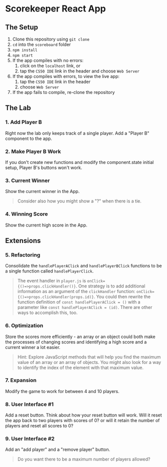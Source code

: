 # Scorekeeper React App

## The Setup

1. Clone this repository using `git clone`
2. `cd` into the `scoreboard` folder
3. `npm install`
4. `npm start`
5. If the app compiles with no errors:
    1. click on the `localhost` link, or
    2. tap the `CS50 IDE` link in the header and choose `Web Server`
6. If the app compiles with errors, to view the live app:
    1. tap the `CS50 IDE` link in the header
    2. choose `Web Server`
7. If the app fails to compile, re-clone the repository

## The Lab

### 1. Add Player B  
Right now the lab only keeps track of a single player. Add a "Player B" component to the app.

### 2. Make Player B Work
If you don't create new functions and modify the component.state initial setup, Player B's buttons won't work.

### 3. Current Winner
Show the current winner in the App.
> Consider also how you might show a "?" when there is a tie.

### 4. Winning Score
Show the current high score in the App.

## Extensions

### 5. Refactoring
Consolidate the `handlePlayerAClick` and `handlePlayerBClick` functions to be a single function called `handlePlayerClick`.
> The event handler in `player.js` is `onClick={()=>props.clickHandler()}`. One strategy is to add additional information as an argument of the `clickHandler` function: `onClick={()=>props.clickHandler(props.id)}`. You could then rewrite the function definition of `const handlePlayerAClick = ()` with a parameter like `const handlePlayerAClick = (id)`. There are other ways to accomplish this, too.

### 6. Optimization
Store the scores more efficiently - an array or an object could both make the processes of changing scores and identifying a high score and a current winner a lot easier.
> Hint: Explore JavaScript methods that will help you find the maximum value of an array or an array of objects. You might also look for a way to identify the index of the element with that maximum value.

### 7. Expansion
Modify the game to work for between 4 and 10 players.

### 8. User Interface #1
Add a reset button.
Think about how your reset button will work. Will it reset the app back to two players with scores of 0? or will it retain the number of players and reset all scores to 0? 

### 9. User Interface #2
Add an "add player" and a "remove player" button.
> Do you want there to be a maximum number of players allowed?
